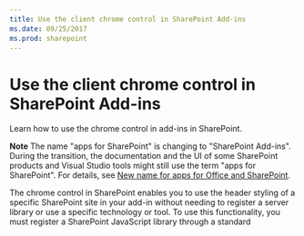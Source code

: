 ```yaml
---
title: Use the client chrome control in SharePoint Add-ins
ms.date: 09/25/2017
ms.prod: sharepoint
---
```



# Use the client chrome control in SharePoint Add-ins
Learn how to use the chrome control in add-ins in SharePoint.
 

 **Note**  The name "apps for SharePoint" is changing to "SharePoint Add-ins". During the transition, the documentation and the UI of some SharePoint products and Visual Studio tools might still use the term "apps for SharePoint". For details, see  [New name for apps for Office and SharePoint](new-name-for-apps-for-sharepoint.md#bk_newname).
 

The chrome control in SharePoint enables you to use the header styling of a specific SharePoint site in your add-in without needing to register a server library or use a specific technology or tool. To use this functionality, you must register a SharePoint JavaScript library through a standard <script> tag. You can provide a placeholder by using an HTML **div** element and further customize the control by using the available options. The control inherits its appearance from the specified SharePoint website.
 

## Prerequisites for using the examples in this article
<a name="SP15Usechromecontrol_Prereq"> </a>

To follow the steps in this example, you need the following:
 

 

- Visual Studio 2015
    
 
- A SharePoint development environment (add-in isolation required for on-premises scenarios)
    
 
For guidance on how to set up a development environment that fits your needs, see  [Start building Office and SharePoint Add-ins](http://msdn.microsoft.com/library/187f8c8c-1b15-471c-80b5-69a40e67deea.aspx).
 

 

### Core concepts to know before using the chrome control

The following table lists useful articles that can help you understand the concepts involved in a scenario that uses the chrome control.
 

 

**Table 1. Core concepts for using the chrome control**


|**Article title**|**Description**|
|:-----|:-----|
| [SharePoint Add-ins](sharepoint-add-ins.md)|Learn about the new add-in model in SharePoint that enables you to create add-ins, which are small, easy-to-use solutions for end users.|
| [UX design for SharePoint Add-ins](ux-design-for-sharepoint-add-ins.md)|Learn about the user experience (UX) options and alternatives that you have when building SharePoint Add-ins.|
| [Host webs, add-in webs, and SharePoint components in SharePoint](host-webs-add-in-webs-and-sharepoint-components-in-sharepoint.md)|Learn about the distinction between host webs and add-in webs. Find out which SharePoint components can be included in a SharePoint Add-in, which components are deployed to the host web, which components are deployed to the add-in web, and how the add-in web is deployed in an isolated domain.|

## Code example: Use the chrome control in your cloud-hosted add-in
<a name="SP15Usechromecontrol_Codeexample"> </a>

A cloud-hosted add-in includes at least one remote component. For more information, see  [Choose patterns for developing and hosting your SharePoint Add-in](choose-patterns-for-developing-and-hosting-your-sharepoint-add-in.md). To use the chrome control in your cloud-hosted add-in, follow these steps:
 

 

1. Create the SharePoint Add-in and remote web projects.
    
 
2. Send default configuration options in the query string.
    
 
3. Add a webpage to the web project.
    
 
Figure 1 shows a remote webpage with the chrome control.
 

 

**Figure 1. Remote webpage with the chrome control**

 

 
![A remote web page with the chrome control](../images/ChromeControl_result.png)
 

### To create the SharePoint Add-in and remote web projects


1. Open Visual Studio 2015 as administrator. (To do this, right-click the Visual Studio 2015 icon on the  **Start** menu, and choose **Run as administrator**.)
    
 
2. Create a new project using the  **SharePoint Add-in** template.
    
    Figure 2 shows the location of the  **SharePoint Add-in** template in Visual Studio 2015, under **Templates**,  **Visual C#**,  **Office/SharePoint**,  **Office Add-ins**.
    

    **Figure 2. SharePoint Add-in Visual Studio template**

 

  ![App for SharePoint Visual Studio template](../images/AppForSharePointVSTemplate.PNG)
 

 

 
3. Provide the URL of the SharePoint website that you want to use for debugging.
    
 
4. Select  **Provider-hosted** as the hosting option for your add-in. For a SharePoint-hosted code sample, see [SharePoint-Add-in-JSOM-BasicDataOperations](https://github.com/OfficeDev/SharePoint-Add-in-JSOM-BasicDataOperations).
    
    After the wizard finishes, you should have a structure in  **Solution Explorer** that resembles Figure 3.
    

    **Figure 3. Add-in for SharePoint projects in Solution Explorer**

 

  ![App for SharePoint projects in Solution Explorer](../images/AppVSTemplateSolutionExplorer.jpg)
 

 

 

### To send default configuration options in the query string


1. Open the Appmanifest.xml file in the manifest editor.
    
 
2. Add the  **{StandardTokens}** token and an additional _SPHostTitle_ parameter to the query string. Figure 4 shows the manifest editor with the configured query string parameters.
    
    **Figure 4. Manifest editor with query string parameters for the chrome control**

 

  ![Manifest editor with query string parameters](../images/ChromeControl_manifest.PNG)
 

    The chrome control automatically takes the following values from the query string:
    
 

      -  **SPHostUrl**
    
 
  -  **SPHostTitle**
    
 
  -  **SPAppWebUrl**
    
 
  -  **SPLanguage**
    
 

     **{StandardTokens}** include **SPHostUrl** and **SPAppWebUrl**.
    
 

### To add a page that uses the chrome control in the web project


1. Right-click the web project, and add a new Web Form.
    
 
2. Copy the following markup, and paste it in the ASPX page. The markup performs the following tasks:
    
      - Loads the AJAX library from the Microsoft CDN (Content Delivery Network).
    
 
  - Loads the jQuery library from the Microsoft CDN.
    
 
  - Loads the SP.UI.Controls.js file using the jQuery function  **getScript**.
    
 
  - Defines a callback function for the  **onCssLoaded** event.
    
 
  - Prepares the options for the chrome control.
    
 
  - Initializes the chrome control.
    
 

```HTML
  <!DOCTYPE html>
<html xmlns="http://www.w3.org/1999/xhtml">
<head>
    <title>Chrome control host page</title>
    <script 
        src="//ajax.aspnetcdn.com/ajax/4.0/1/MicrosoftAjax.js" 
        type="text/javascript">
    </script>
    <script 
        type="text/javascript" 
        src="//ajax.aspnetcdn.com/ajax/jQuery/jquery-1.7.2.min.js">
    </script>      
    <script 
        type="text/javascript"
        src="ChromeLoader.js">
    </script>
<script type="text/javascript">
"use strict";

var hostweburl;

//load the SharePoint resources
$(document).ready(function () {
    //Get the URI decoded URL.
    hostweburl =
        decodeURIComponent(
            getQueryStringParameter("SPHostUrl")
    );

    // The SharePoint js files URL are in the form:
    // web_url/_layouts/15/resource
    var scriptbase = hostweburl + "/_layouts/15/";

    // Load the js file and continue to the 
    //   success handler
    $.getScript(scriptbase + "SP.UI.Controls.js", renderChrome)
});

// Callback for the onCssLoaded event defined
//  in the options object of the chrome control
function chromeLoaded() {
    // When the page has loaded the required
    //  resources for the chrome control,
    //  display the page body.
    $("body").show();
}

//Function to prepare the options and render the control
function renderChrome() {
    // The Help, Account and Contact pages receive the 
    //   same query string parameters as the main page
    var options = {
        "appIconUrl": "siteicon.png",
        "appTitle": "Chrome control add-in",
        "appHelpPageUrl": "Help.html?"
            + document.URL.split("?")[1],
        // The onCssLoaded event allows you to 
        //  specify a callback to execute when the
        //  chrome resources have been loaded.
        "onCssLoaded": "chromeLoaded()",
        "settingsLinks": [
            {
                "linkUrl": "Account.html?"
                    + document.URL.split("?")[1],
                "displayName": "Account settings"
            },
            {
                "linkUrl": "Contact.html?"
                    + document.URL.split("?")[1],
                "displayName": "Contact us"
            }
        ]
    };

    var nav = new SP.UI.Controls.Navigation(
                            "chrome_ctrl_placeholder",
                            options
                        );
    nav.setVisible(true);
}

// Function to retrieve a query string value.
// For production purposes you may want to use
//  a library to handle the query string.
function getQueryStringParameter(paramToRetrieve) {
    var params =
        document.URL.split("?")[1].split("&amp;");
    var strParams = "";
    for (var i = 0; i < params.length; i = i + 1) {
        var singleParam = params[i].split("=");
        if (singleParam[0] == paramToRetrieve)
            return singleParam[1];
    }
}
</script>
</head>

<!-- The body is initally hidden. 
     The onCssLoaded callback allows you to 
     display the content after the required
     resources for the chrome control have
     been loaded.  -->
<body style="display: none">

    <!-- Chrome control placeholder -->
    <div id="chrome_ctrl_placeholder"></div>

    <!-- The chrome control also makes the SharePoint
          Website stylesheet available to your page -->
    <h1 class="ms-accentText">Main content</h1>
    <h2 class="ms-accentText">The chrome control</h2>
    <div id="MainContent">
        This is the page's main content. 
        You can use the links in the header to go to the help, 
        account or contact pages.
    </div>
</body>
</html>
```

3. You can also use the chrome control in a declarative way. In the following code example, the HTML markup declares the control without using JavaScript code to configure and initialize the control. The following markup performs the following tasks:
    
      - Provides a placeholder for the SP.UI.Controls.js JavaScript file.
    
 
  - Dynamically loads the SP.UI.Controls.js file
    
 
  - Provides a placeholder for the chrome control and specifies the options inline with the HTML markup.
    
 

```HTML
  <!DOCTYPE html>
<html xmlns="http://www.w3.org/1999/xhtml">
<head>
    <title>Chrome control host page</title>
    <script 
        src="http://ajax.aspnetcdn.com/ajax/4.0/1/MicrosoftAjax.js" 
        type="text/javascript">
    </script>
    <script 
        type="text/javascript" 
        src="http://ajax.aspnetcdn.com/ajax/jQuery/jquery-1.7.2.min.js">
    </script>      
    <script type="text/javascript">
    var hostweburl;

    // Load the SharePoint resources.
    $(document).ready(function () {

        // Get the URI decoded add-in web URL.
        hostweburl =
            decodeURIComponent(
                getQueryStringParameter("SPHostUrl")
        );

        // The SharePoint js files URL are in the form:
        // web_url/_layouts/15/resource.js
        var scriptbase = hostweburl + "/_layouts/15/";

        // Load the js file and continue to the 
        // success handler.
        $.getScript(scriptbase + "SP.UI.Controls.js")
    });

    // Function to retrieve a query string value.
    // For production purposes you may want to use
    // a library to handle the query string.
    function getQueryStringParameter(paramToRetrieve) {
        var params =
            document.URL.split("?")[1].split("&amp;");
        var strParams = "";
        for (var i = 0; i < params.length; i = i + 1) {
            var singleParam = params[i].split("=");
            if (singleParam[0] == paramToRetrieve)
                return singleParam[1];
        }
    }
    </script>
</head>
<body>

    <!-- Chrome control placeholder 
           Options are declared inline.  -->
    <div 
        id="chrome_ctrl_container"
        data-ms-control="SP.UI.Controls.Navigation"  
        data-ms-options=
            '{  
                "appHelpPageUrl" : "Help.html",
                "appIconUrl" : "siteIcon.png",
                "appTitle" : "Chrome control add-in",
                "settingsLinks" : [
                    {
                        "linkUrl" : "Account.html",
                        "displayName" : "Account settings"
                    },
                    {
                        "linkUrl" : "Contact.html",
                        "displayName" : "Contact us"
                    }
                ]
             }'>
    </div>
    
    <!-- The chrome control also makes the SharePoint
          Website style sheet available to your page. -->
    <h1 class="ms-accentText">Main content</h1>
    <h2 class="ms-accentText">The chrome control</h2>
    <div id="MainContent">
        This is the page's main content. 
        You can use the links in the header to go to the help, 
        account or contact pages.
    </div>
</body>
</html>
```


    The SP.UI.Controls.js library automatically renders the control if it finds the  **data-ms-control="SP.UI.Controls.Navigation"** attribute in a **div** element.
    
 

### To edit the StartPage element in the add-in manifest


1. Double-click the  **AppManifest.xml** file in **Solution Explorer**.
    
 
2. On the  **Start page** drop-down menu, choose the webpage that uses the chrome control.
    
 

### To build and run the solution


1. Make sure that the SharePoint Add-in project is set as the startup project.
    
 
2. Press the F5 key.
    
     **Note**  When you press F5, Visual Studio builds the solution, deploys the add-in, and opens the permissions page for the add-in.
3. Choose the  **Trust It** button.
    
 
4. Click the  **ChromeControlCloudhosted** add-in icon.
    
 
5. When you use the chrome control in your webpages, you can also use the SharePoint website style sheet, as shown in Figure 4.
    
    **Figure 5. SharePoint website style sheet used in the page**

 

  ![SharePoint website stylesheet used in a page](../images/ChromControl_stylesheet.png)
 

 

 

**Table 2. Troubleshooting the solution**


|**Problem**|**Solution**|
|:-----|:-----|
|Unhandled exception  **SP is undefined**.|Make sure your browser loads SP.UI.Controls.js file.|
|The chrome control does not render properly.|The chrome control only supports document modes Internet Explorer 8 and superior. Make sure your browser renders your page in document mode Internet Explorer 8 or superior.|
|Certificate error.|Set the  **SSL Enabled** property of your web project to false. In the SharePoint Add-in project, set the **Web Project** property toNone, and then set the property back to your web project's name.|

## Next steps
<a name="SP15Usechromecontrol_Nextsteps"> </a>

This article demonstrated how to use the chrome control in a SharePoint Add-in. As a next step, you can learn about other UX components that are available for SharePoint Add-ins. To learn more, see the following:
 

 

-  [Code sample: Use the chrome control in a cloud-hosted add-in](http://code.msdn.microsoft.com/SharePoint-Work-with-089ecc6f)
    
 
-  [Code sample: Use the chrome control and the cross-domain library (CSOM)](http://code.msdn.microsoft.com/SharePoint-Use-the-97c30a2e)
    
 
-  [Code sample: Use the chrome control and the cross-domain library (REST)](http://code.msdn.microsoft.com/SharePoint-Use-the-a759e9f8)
    
 
-  [Use a SharePoint website's style sheet in SharePoint Add-ins](use-a-sharepoint-website-s-style-sheet-in-sharepoint-add-ins.md)
    
 
-  [Create custom actions to deploy with SharePoint Add-ins](create-custom-actions-to-deploy-with-sharepoint-add-ins.md)
    
 
-  [Create add-in parts to install with your SharePoint Add-in](create-add-in-parts-to-install-with-your-sharepoint-add-in.md)
    
 

## Additional resources
<a name="SP15Usechromecontrol_Addresources"> </a>


-  [Set up an on-premises development environment for SharePoint Add-ins](set-up-an-on-premises-development-environment-for-sharepoint-add-ins.md)
    
 
-  [UX design for SharePoint Add-ins](ux-design-for-sharepoint-add-ins.md)
    
 
-  [SharePoint Add-ins UX design guidelines](sharepoint-add-ins-ux-design-guidelines.md)
    
 
-  [Create UX components in SharePoint](create-ux-components-in-sharepoint.md)
    
 
-  [Three ways to think about design options for SharePoint Add-ins](three-ways-to-think-about-design-options-for-sharepoint-add-ins.md)
    
 
-  [Important aspects of the SharePoint Add-in architecture and development landscape](important-aspects-of-the-sharepoint-add-in-architecture-and-development-landscap.md)
    
 

